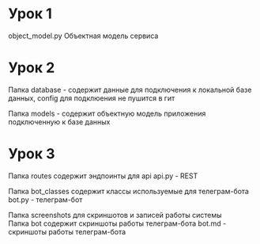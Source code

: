 # Урок 1
object_model.py Объектная модель сервиса

# Урок 2
Папка database - содержит данные для подключения к локальной базе данных, config для подклюения не пушится в гит

Папка models - содержит объектную модель приложения подключенную к базе данных

# Урок 3
Папка routes содержит эндпоинты для api
api.py - REST

Папка bot_classes содержит классы используемые для телеграм-бота
bot.py - телеграм-бот

Папка screenshots для скриншотов и записей работы системы  
Папка bot содержит скриншоты работы телеграм-бота
bot.md - скриншоты работы телеграм-бота



